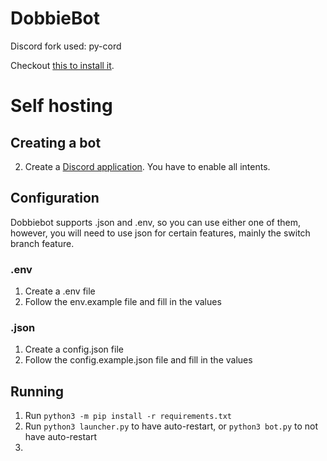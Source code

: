 # DobbieBot
Discord fork used: py-cord

Checkout [this to install it](https://docs.pycord.dev/en/master/installing.html).

# Self hosting
## Creating a bot
2. Create a [Discord application](https://discord.com/developers/applications/).
   You have to enable all intents.
## Configuration
Dobbiebot supports .json and .env, so you can use either one of them, however, you will need to use json for certain features, mainly the switch branch feature.

### .env
1. Create a .env file
2. Follow the env.example file and fill in the values

### .json
1. Create a config.json file
2. Follow the config.example.json file and fill in the values

## Running
1. Run `python3 -m pip install -r requirements.txt`
2. Run `python3 launcher.py` to have auto-restart, or `python3 bot.py` to not have auto-restart
3. 